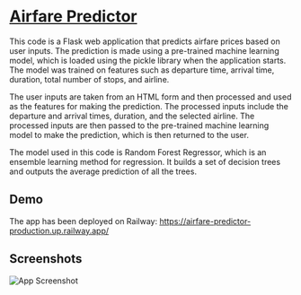 
# [Airfare Predictor](https://airfare-predictor-production.up.railway.app/)

This code is a Flask web application that predicts airfare prices based on user inputs. The prediction is made using a pre-trained machine learning model, which is loaded using the pickle library when the application starts. The model was trained on features such as departure time, arrival time, duration, total number of stops, and airline.

The user inputs are taken from an HTML form and then processed and used as the features for making the prediction. The processed inputs include the departure and arrival times, duration, and the selected airline. The processed inputs are then passed to the pre-trained machine learning model to make the prediction, which is then returned to the user.

The model used in this code is Random Forest Regressor, which is an ensemble learning method for regression. It builds a set of decision trees and outputs the average prediction of all the trees.


## Demo

The app has been deployed on Railway:
https://airfare-predictor-production.up.railway.app/



## Screenshots

![App Screenshot](https://user-images.githubusercontent.com/13918412/218329384-0ccfda8f-2277-47d3-9f98-8969f6c3f62a.jpeg)
